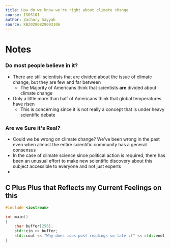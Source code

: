 ```yaml
---
title: How do we know we're right about climate change
course: ISOS101
author: Zachary Sayyah
source: KB20200828003106
---
```


# Notes
### Do most people believe in it?
 - There are still scientists that are divided about the issue of climate change, but they are few and far between
	 - The Majority of Americans think that scientists **are** divided about climate change
 - Only a little more than half of Americans think that global temperatures have risen
	 - This is concerning since it is not really a concept that is under heavy scientific debate


### Are we Sure it's Real?
 - Could we be wrong on climate change? We've been wrong in the past even when almost the entire scientific community has a general consensus
 - In the case of climate science since political action is required, there has been an unusual effort to make new scientific discovery about this subject accessible to everyone and not just experts
 - 

## C Plus Plus that Reflects my Current Feelings on this

```cpp
#include <iostream>

int main()
{
	char buffer[256];
	std::cin >> buffer;
	std::cout << "Why does isos post readings so late :(" << std::endl;
}
```